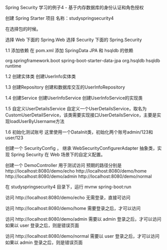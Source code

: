 Spring Security 学习的例子4 - 基于内存数据库的身份认证和角色授权


创建 Spring Starter 项目
名称：studyspringsecurity4



在选择包的时候。

选择 Web 下面的 Spring.Web
选择 Security 下面的 Spring.Security





1.1 添加依赖
在 pom.xml 添加 SpringData JPA 和 hsqldb 的依赖

<dependency>
	<groupId>org.springframework.boot</groupId>
	<artifactId>spring-boot-starter-data-jpa</artifactId>
</dependency>

<dependency>
	<groupId>org.hsqldb</groupId>
	<artifactId>hsqldb</artifactId>
	<scope>runtime</scope>
</dependency>





1.2 创建实体类
创建UserInfo实体类


1.3 创建Repository
创建和数据库交互的UserInfoRepository


1.4 创建Service
创建UserInfoService
创建UserInfoService的实现类


1.5 自定义UserDetailsService
自定义一个UserDetailsService，取名为CustomUserDetailService，该类需要实现接口UserDetailsService，主要是实现loadUserByUsername方法


1.6 初始化测试账号
这里使用一个DataInit类，初始化两个账号admin/123和user/123





创建一个 SecurityConfig ， 继承 WebSecurityConfigurerAdapter 抽象类，实现 Spring Security 在 Web 场景下的自定义配置。






创建一个  DemoController
用于测试访问
预期的路径分别是
http://localhost:8080/demo/echo
http://localhost:8080/demo/home
http://localhost:8080/demo/admin
http://localhost:8080/demo/normal







在 studyspringsecurity4 目录下，运行
mvnw spring-boot:run



访问
http://localhost:8080/demo/echo
无需登录，直接可访问


访问
http://localhost:8080/demo/home
需要登录之后，才可以访问

访问
http://localhost:8080/demo/admin
需要以 admin 登录之后，才可以访问
如果以 user 登录之后，则是错误页面

访问
http://localhost:8080/demo/normal
需要以 user 登录之后，才可以访问
如果以 admin 登录之后，则是错误页面


